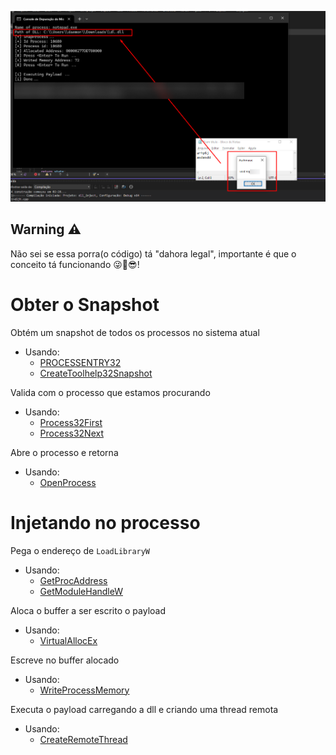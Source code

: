 ![pocimg](poc-img.png)

## Warning ⚠️
Não sei se essa porra(o código) tá "dahora legal", importante é que o conceito tá funcionando 😜🤪😎!


# Obter o Snapshot
Obtém um snapshot de todos os processos no sistema atual
- Usando: 
	- [PROCESSENTRY32](https://learn.microsoft.com/en-us/windows/win32/api/tlhelp32/ns-tlhelp32-processentry32) 
	- [CreateToolhelp32Snapshot](https://learn.microsoft.com/en-us/windows/win32/api/tlhelp32/nf-tlhelp32-createtoolhelp32snapshot)

 
Valida com o processo que estamos procurando
- Usando: 
	- [Process32First](https://learn.microsoft.com/en-us/windows/win32/api/tlhelp32/nf-tlhelp32-process32first)
	- [Process32Next](https://learn.microsoft.com/en-us/windows/win32/api/tlhelp32/nf-tlhelp32-process32next)

 
Abre o processo e retorna
- Usando:
	- [OpenProcess](https://learn.microsoft.com/en-us/windows/win32/api/processthreadsapi/nf-processthreadsapi-openprocess)

# Injetando no processo
Pega o endereço de `LoadLibraryW`
- Usando: 
	- [GetProcAddress](https://learn.microsoft.com/en-us/windows/win32/api/libloaderapi/nf-libloaderapi-getprocaddress)
	- [GetModuleHandleW](https://learn.microsoft.com/en-us/windows/win32/api/libloaderapi/nf-libloaderapi-getmodulehandlew)

 
Aloca o buffer a ser escrito o payload
- Usando:
	- [VirtualAllocEx](https://learn.microsoft.com/en-us/windows/win32/api/memoryapi/nf-memoryapi-virtualallocex)

 
Escreve no buffer alocado
- Usando:
	- [WriteProcessMemory](https://learn.microsoft.com/en-us/windows/win32/api/memoryapi/nf-memoryapi-writeprocessmemory)

 
Executa o payload carregando a dll e criando uma thread remota
- Usando:
	- [CreateRemoteThread](https://learn.microsoft.com/en-us/windows/win32/api/processthreadsapi/nf-processthreadsapi-createremotethread)
